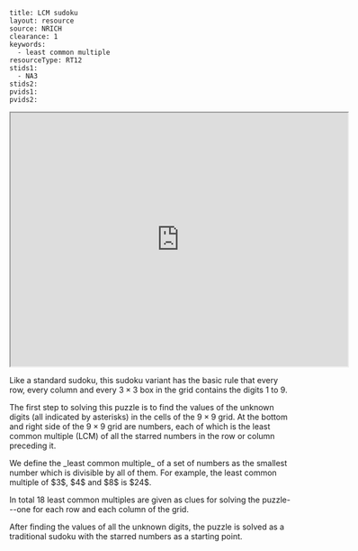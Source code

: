 ````
title: LCM sudoku
layout: resource
source: NRICH
clearance: 1
keywords:
  - least common multiple
resourceType: RT12
stids1:
  - NA3
stids2:
pvids1:
pvids2:

````
<div class="row-fluid">
<iframe src="http://nrich.maths.org/content/id/6311/SudokuNov08v2.swf" style="width:600px; height:450px" class="nrich-embed"></iframe>
</div>

Like a standard sudoku, this sudoku variant has the basic rule that every row, every column and every $3 \times 3$ box in the grid contains the digits $1$ to $9$.  

The first step to solving this puzzle is to find the values of the unknown digits (all indicated by asterisks) in the cells of the $9 \times 9$ grid.  At the bottom and right side of the $9 \times 9$ grid are numbers, each of which is the least common multiple (LCM) of all the starred numbers in the row or column preceding it.  
<div class="chalk">
We define the _least common multiple_ of a set of numbers as the smallest number which is divisible by all of them.  For example, the least common multiple of $3$, $4$ and $8$ is $24$.
</div> 

In total 18 least common multiples are given as clues for solving the puzzle---one for each row and each column of the grid.  

After finding the values of all the unknown digits, the puzzle is solved as a traditional sudoku with the starred numbers as a starting point.
